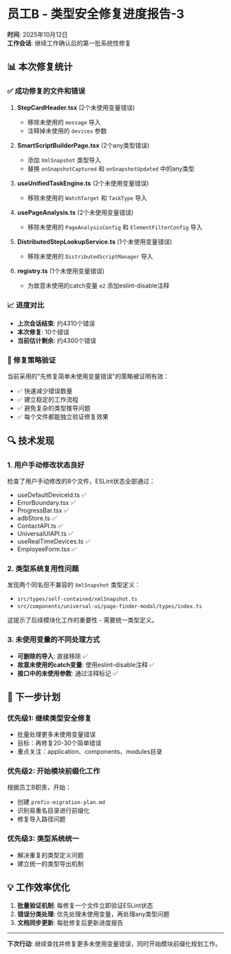 # 员工B - 类型安全修复进度报告-3

**时间**: 2025年10月12日  
**工作会话**: 继续工作确认后的第一批系统性修复

## 📊 本次修复统计

### ✅ 成功修复的文件和错误

1. **StepCardHeader.tsx** (2个未使用变量错误)
   - 移除未使用的 `message` 导入
   - 注释掉未使用的 `devices` 参数

2. **SmartScriptBuilderPage.tsx** (2个any类型错误)
   - 添加 `XmlSnapshot` 类型导入
   - 替换 `onSnapshotCaptured` 和 `onSnapshotUpdated` 中的any类型

3. **useUnifiedTaskEngine.ts** (2个未使用变量错误)
   - 移除未使用的 `WatchTarget` 和 `TaskType` 导入

4. **usePageAnalysis.ts** (2个未使用变量错误)
   - 移除未使用的 `PageAnalysisConfig` 和 `ElementFilterConfig` 导入

5. **DistributedStepLookupService.ts** (1个未使用变量错误)
   - 移除未使用的 `DistributedScriptManager` 导入

6. **registry.ts** (1个未使用变量错误)
   - 为故意未使用的catch变量 `e2` 添加eslint-disable注释

### 📈 进度对比

- **上次会话结束**: 约4310个错误
- **本次修复**: 10个错误
- **当前估计剩余**: 约4300个错误

### 🎯 修复策略验证

当前采用的"先修复简单未使用变量错误"的策略被证明有效：
- ✅ 快速减少错误数量
- ✅ 建立稳定的工作流程 
- ✅ 避免复杂的类型推导问题
- ✅ 每个文件都能独立验证修复效果

## 🔍 技术发现

### 1. 用户手动修改状态良好
检查了用户手动修改的8个文件，ESLint状态全部通过：
- useDefaultDeviceId.ts ✅
- ErrorBoundary.tsx ✅  
- ProgressBar.tsx ✅
- adbStore.ts ✅
- ContactAPI.ts ✅
- UniversalUIAPI.ts ✅
- useRealTimeDevices.ts ✅
- EmployeeForm.tsx ✅

### 2. 类型系统复用性问题
发现两个同名但不兼容的 `XmlSnapshot` 类型定义：
- `src/types/self-contained/xmlSnapshot.ts` 
- `src/components/universal-ui/page-finder-modal/types/index.ts`

这提示了后续模块化工作的重要性 - 需要统一类型定义。

### 3. 未使用变量的不同处理方式
- **可删除的导入**: 直接移除 ✅
- **故意未使用的catch变量**: 使用eslint-disable注释 ✅
- **接口中的未使用参数**: 通过注释标记 ✅

## 🚀 下一步计划

### 优先级1: 继续类型安全修复
- 批量处理更多未使用变量错误
- 目标：再修复20-30个简单错误
- 重点关注：application、components、modules目录

### 优先级2: 开始模块前缀化工作  
根据员工B职责，开始：
- 创建 `prefix-migration-plan.md`
- 识别易重名目录进行前缀化
- 修复导入路径问题

### 优先级3: 类型系统统一
- 解决重复的类型定义问题
- 建立统一的类型导出机制

## 💡 工作效率优化

1. **批量验证机制**: 每修复一个文件立即验证ESLint状态
2. **错误分类处理**: 优先处理未使用变量，再处理any类型问题
3. **文档同步更新**: 每批修复后更新进度报告

---

**下次行动**: 继续查找并修复更多未使用变量错误，同时开始模块前缀化规划工作。